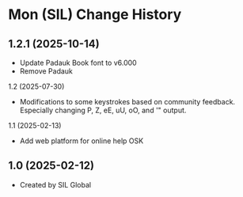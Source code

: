 Mon (SIL) Change History
====================

1.2.1 (2025-10-14)
------------------
* Update Padauk Book font to v6.000
* Remove Padauk

1.2 (2025-07-30)
* Modifications to some keystrokes based on community feedback. Especially changing P, Z, eE, uU, oO, and '" output.

1.1 (2025-02-13)
* Add web platform for online help OSK

1.0 (2025-02-12)
----------------
* Created by SIL Global
